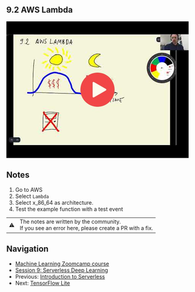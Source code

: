 
## 9.2 AWS Lambda

<a href="https://www.youtube.com/watch?v=_UX8-2WhHZo&list=PL3MmuxUbc_hIhxl5Ji8t4O6lPAOpHaCLR"><img src="images/thumbnail-9-02.jpg"></a>
 




## Notes

1. Go to AWS 
2. Select `Lambda`
3. Select x_86_64 as architecture.
4. Test the example function with a test event



<table>
   <tr>
      <td>⚠️</td>
      <td>
         The notes are written by the community. <br>
         If you see an error here, please create a PR with a fix.
      </td>
   </tr>
</table>


## Navigation

* [Machine Learning Zoomcamp course](../)
* [Session 9: Serverless Deep Learning](./)
* Previous: [Introduction to Serverless](01-intro.md)
* Next: [TensorFlow Lite](03-tensorflow-lite.md)